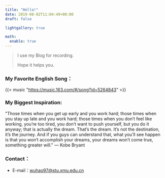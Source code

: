 ```yaml
---
title: "Hello!"
date: 2019-08-02T11:04:49+08:00
draft: false

lightgallery: true

math:
  enable: true
---
```


> I use my Blog for recording.
>
> Hope it helps you.

### My Favorite English Song：

{{< music "https://music.163.com/#/song?id=5264843" >}}

### My Biggest Inspiration:

"Those times when you get up early and you work hard; those times when you stay up late and you work hard; those times when you don’t feel like working, you’re too tired, you don’t want to push yourself, but you do it anyway; that is actually the dream. That’s the dream. It’s not the destination, it’s the journey. And if you guys can understand that, what you’ll see happen is that you won’t accomplish your dreams, your dreams won’t come true, something greater will."  — Kobe Bryant


### Contact：

- E-mail：wuhao97@stu.xmu.edu.cn

